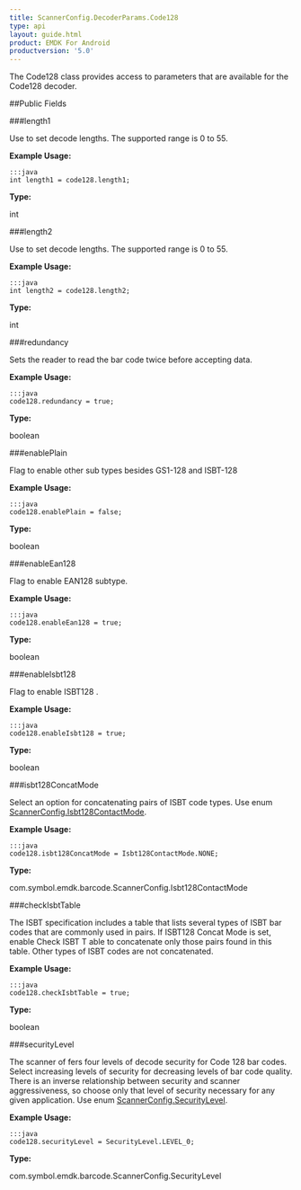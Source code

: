 ```yaml
---
title: ScannerConfig.DecoderParams.Code128
type: api
layout: guide.html
product: EMDK For Android
productversion: '5.0'
---
```



The Code128 class provides access to parameters that are available
 for the Code128 decoder.

##Public Fields

###length1

Use to set decode lengths. The supported range is 0 to 55.
 
 

**Example Usage:**
	
	:::java	
	int length1 = code128.length1;


**Type:**

int

###length2

Use to set decode lengths. The supported range is 0 to 55.
 
 

**Example Usage:**
	
	:::java	
	int length2 = code128.length2;


**Type:**

int

###redundancy

Sets the reader to read the bar code twice before accepting data.
 
 

**Example Usage:**
	
	:::java	
	code128.redundancy = true;


**Type:**

boolean

###enablePlain

Flag to enable other sub types besides GS1-128 and ISBT-128
 
 

**Example Usage:**
	
	:::java	
	code128.enablePlain = false;


**Type:**

boolean

###enableEan128

Flag to enable EAN128 subtype.
 

**Example Usage:**
	
	:::java	
	code128.enableEan128 = true;


**Type:**

boolean

###enableIsbt128

Flag to enable ISBT128 .
 

**Example Usage:**
	
	:::java	
	code128.enableIsbt128 = true;


**Type:**

boolean

###isbt128ConcatMode

Select an option for concatenating pairs of ISBT code types. Use
 enum [ ScannerConfig.Isbt128ContactMode](../ScannerConfig-Isbt128ContactMode).
 
 

**Example Usage:**
	
	:::java	
	code128.isbt128ConcatMode = Isbt128ContactMode.NONE;


**Type:**

com.symbol.emdk.barcode.ScannerConfig.Isbt128ContactMode

###checkIsbtTable

The ISBT specification includes a table that lists several types
 of ISBT bar codes that are commonly used in pairs. If ISBT128
 Concat Mode is set, enable Check ISBT T able to concatenate only
 those pairs found in this table. Other types of ISBT codes are
 not concatenated.
 
 

**Example Usage:**
	
	:::java	
	code128.checkIsbtTable = true;


**Type:**

boolean

###securityLevel

The scanner of fers four levels of decode security for Code 128
 bar codes. Select increasing levels of security for decreasing
 levels of bar code quality. There is an inverse relationship
 between security and scanner aggressiveness, so choose only that
 level of security necessary for any given application. Use enum
 [ ScannerConfig.SecurityLevel](../ScannerConfig-SecurityLevel).
 
 

**Example Usage:**
	
	:::java	
	code128.securityLevel = SecurityLevel.LEVEL_0;


**Type:**

com.symbol.emdk.barcode.ScannerConfig.SecurityLevel


